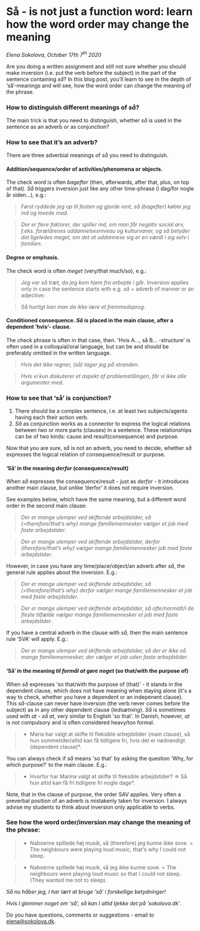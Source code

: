 # Så - is not just a function word: learn how the word order may change the meaning

*Elena Sokolova, October 17th 7<sup>th</sup> 2020*

Are you doing a written assignment and still not sure whether you should make inversion (i.e. put the verb before the subject) in the part of the sentence containing *så*? 
In this blog post, you’ll learn to see in the depth of ‘så’-meanings and will see, how the word order can change the meaning of the phrase. 

### How to distinguish different meanings of *så*?
 
The main trick is that you need to distinguish, whether *så* is used in the sentence as an adverb or as conjunction?

### How to see that it’s an adverb? 

There are three adverbial meanings of *så* you need to distinguish. 

#### Addition/sequence/order of activities/phenomena or objects.
The check word is often *bagefter* (then, afterwards, after that, plus, on top of that). 
*Så* triggers inversion just like any other time-phrase (i dag/for nogle år siden...), e.g.: 

> *Først ryddede jeg op til festen og gjorde rent, så (bagefter) købte jeg ind og lavede mad*.

> *Der er flere faktorer, der spiller ind, om man får negativ social arv, f.eks. forældrenes uddannelsesniveau og kulturvaner, og så betyder det ligeledes meget, om det at uddannese sig er en værdi i sig selv i familien*. 


#### Degree or emphasis.
The check word is often *meget* (very/that much/so), e.g.:

> *Jeg var så træt, da jeg kom hjem fra arbejde i går*. 
  Inversion applies only in case the sentence starts with e.g. *så* + adverb of manner or an adjective: 

> *Så hurtigt kan man da ikke lære et fremmedsprog*.  

#### Conditioned consequence. *Så* is placed in the main clause, after a dependent ‘hvis’- clause.
The check phrase is often in that case, then.
'Hvis A..., så B... -structure' is often used in a colloquial/oral language, but can be and should be preferably omitted in the written language. 

> *Hvis det ikke regner, (så) tager jeg på stranden*.

> *Hvis vi kun diskuterer et aspekt af problemstillingen, får vi ikke alle argumenter med*.

### How to see that ‘så’ is conjunction?

1. There should be a complex sentence, i.e. at least two subjects/agents having each their action verb. 
2. *Så* as conjunction works as a connector to express the logical relations between two or more parts (clauses) in a sentence. 
These relationships can be of two kinds: cause and result(consequence) and purpose. 

Now that you are sure, *så* is not an adverb, you need to decide, whether *så* expresses the logical relation of consequence/result or purpose. 

#### ‘Så’ in the meaning *derfor* (consequence/result)

When *så* expresses the consequence/result - just as *derfor* - it introduces another main clause, but unlike ‘derfor’ it does not require inversion. 

See examples below, which have the same meaning, but a different word order in the second main clause:

> *Der er mange ulemper ved skiftende arbejdstider, så (=therefore/that’s why) mange familiemennesker vælger et job med faste arbejdstider*.  

> *Der er mange ulemper ved skiftende arbejdstider, derfor (therefore/that’s why) vælger mange familiemennesker job med faste arbejdstider*.  

However, in case you have any time/place/object/an adverb after *så*, the general rule applies about the inversion. E.g.:

> *Der er mange ulemper ved skiftende arbejdstider, så (=therefore/that’s why) derfor vælger mange familiemennesker et job med faste arbejdstider*.  

> *Der er mange ulemper ved skiftende arbejdstider, så ofte/normalt/i de fleste tilfælde vælger mange familiemennesker et job med faste arbejdstider*.  

If you have a central adverb in the clause with *så*, then the main sentence rule ‘SVA' will apply. E.g.:

> *Der er mange ulemper ved skiftende arbejdstider, så der er ikke så mange familiemennesker, der vælger et job uden faste arbejdstider*. 

#### ‘Så’ in the meaning *til formål at gøre noget* (so that/with the purpose of)

When *så* expresses 'so that/with the purpose of (that)' - it stands in the dependent clause, which does not have meaning when staying alone (it's a way to check, whether you have a dependent or an indepenent clause). This *så*-clause can never have inversion (the verb never comes before the subject) as in any other dependent clause (*ledsætning*). *Så* is sometimes used with *at* - *så at*, very similar to English 'so that'.  In Danish, however, *at* is not compulsory and is often considered heavy/too formal.   

> * Maria har valgt at skifte til fleksible arbejdstider (main clause), så hun sommetider/altid kan få tidligere fri, hvis det er nødvendigt (dependent clause)*.

You can always check if *så* means 'so that' by asking the question ‘Why, for which purpose?’ to the main clause. E.g.:

> * Hvorfor har Marina valgt at skifte til fleksible arbejdstider? => Så hun altid kan få fri tidligere fri nogle dage*.

Note, that in the clause of purpose, the order SAV applies. Very often a preverbal position of an adverb is mistakenly taken for inversion. I always advise my students to think about inversion only applicable to verbs. 

### See how the word order/inversion may change the meaning of the phrase:

> * Naboerne spillede høj musik, så (therefore) jeg kunne ikke sove. = The neighbours were playing loud music, that's why I could not sleep. 

> * Naboerne spillede høj musik, så jeg ikke kunne sove. = The neighbours were playing loud music so that I could not sleep. (They wanted me not to sleep).

*Så nu håber jeg, I har lært at bruge ‘så’ i forskellige betydninger!*

*Hvis I glemmer noget om ‘så’, så kan I altid tjekke det på ‘sokolova.dk’*. 


Do you have questions, comments or suggestions - email to [elena@sokolova.dk](mailto:elena@sokolova.dk). 

   <script async data-uid="135a810818" src="https://fantastic-artisan-8379.ck.page/135a810818/index.js"></script>





